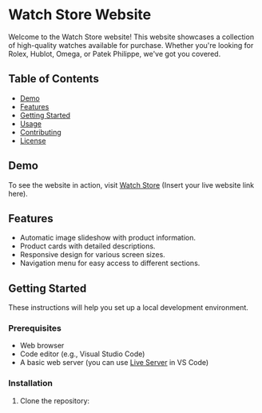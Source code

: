 # Watch Store Website

Welcome to the Watch Store website! This website showcases a collection of high-quality watches available for purchase. Whether you're looking for Rolex, Hublot, Omega, or Patek Philippe, we've got you covered.

## Table of Contents
- [Demo](#demo)
- [Features](#features)
- [Getting Started](#getting-started)
- [Usage](#usage)
- [Contributing](#contributing)
- [License](#license)

## Demo

To see the website in action, visit [Watch Store](#) (Insert your live website link here).

## Features

- Automatic image slideshow with product information.
- Product cards with detailed descriptions.
- Responsive design for various screen sizes.
- Navigation menu for easy access to different sections.

## Getting Started

These instructions will help you set up a local development environment.

### Prerequisites

- Web browser
- Code editor (e.g., Visual Studio Code)
- A basic web server (you can use [Live Server](https://marketplace.visualstudio.com/items?itemName=ritwickdey.LiveServer) in VS Code)

### Installation

1. Clone the repository:
